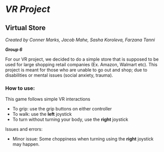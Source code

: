 # ***VR Project***
## Virtual Store 

_Created by Conner Marks, Jacob Mahe, Sasha Koroleva, Farzana Tanni_

_**Group 6**_

For our VR project, we decided to do a simple store that is supposed to be used for large shopping retail companies (Ex. Amazon, Walmart etc). This project is meant for those who are unable to go out and shop; due to disabilities or mental issues (social anxiety, trauma). 

### How to use:

This game follows simple VR interactions
- To grip: use the grip buttons on either controller
- To walk: use the **left** joystick
- To turn without turning your body, use the **right** joystick

Issues and errors:
- Minor issue: Some choppiness when turning using the **right** joystick may happen. 

##

